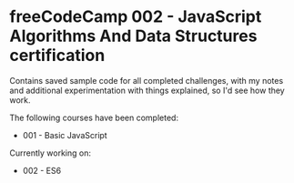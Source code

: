 # freeCodeCamp 002 - JavaScript Algorithms And Data Structures certification

Contains saved sample code for all completed challenges, with my notes and
additional experimentation with things explained, so I'd see how they work.

The following courses have been completed:

* 001 - Basic JavaScript


Currently working on:

* 002 - ES6

